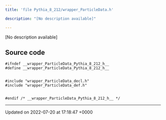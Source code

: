 ```yaml
---
title: 'file Pythia_8_212/wrapper_ParticleData.h'

description: "[No description available]"

---
```







[No description available]




## Source code

```
#ifndef __wrapper_ParticleData_Pythia_8_212_h__
#define __wrapper_ParticleData_Pythia_8_212_h__


#include "wrapper_ParticleData_decl.h"
#include "wrapper_ParticleData_def.h"


#endif /* __wrapper_ParticleData_Pythia_8_212_h__ */
```


-------------------------------

Updated on 2022-07-20 at 17:18:47 +0000
